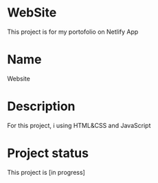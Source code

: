 # WebSite
This project is for my portofolio on Netlify App
# Name
Website
# Description
For this project, i using HTML&CSS and JavaScript
# Project status
This project is [in progress]

